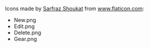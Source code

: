 Icons made by [Sarfraz Shoukat](https://www.flaticon.com/free-icon/sheet-and-pencil_9483) from www.flaticon.com:

* New.png
* Edit.png
* Delete.png
* Gear.png